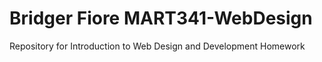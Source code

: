 # Bridger Fiore MART341-WebDesign
Repository for Introduction to Web Design and Development Homework
